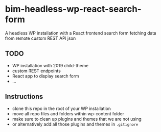 # bim-headless-wp-react-search-form

A headless WP installation with a React frontend search form fetching data from remote custom REST API json

## TODO

- WP installation with 2019 child-theme
- custom REST endpoints
- React app to display search form
- ...

## Instructions

- clone this repo in the root of your WP installation
- move all repo files and folders within wp-content folder
- make sure to clean up plugins and themes that we are not using
- or alternatively add all those plugins and themes in `.gitignore`
